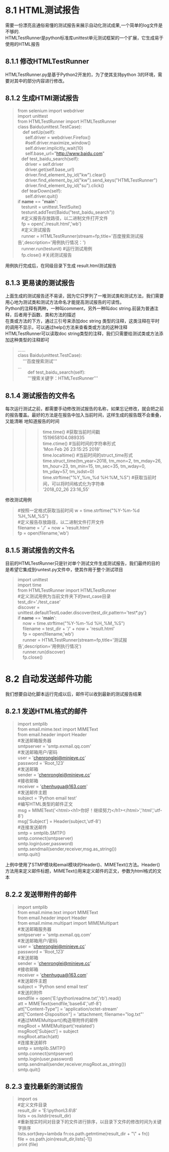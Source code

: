 # 8.1 HTML测试报告
需要一份漂亮且通俗易懂的测试报告来展示自动化测试成果,一个简单的log文件是不够的.  
HTMLTestRunner是python标准库unittest单元测试框架的一个扩展，它生成易于使用的HTML报告  
## 8.1.1 修改HTMLTestRunner  
HTMLTestRunner.py是基于Python2开发的，为了使其支持python 3的环境，需要对其中的部分内容进行修改。  
## 8.1.2 生成HTMl测试报告  
> from selenium import webdriver  
import unittest  
from HTMLTestRunner import HTMLTestRunner  
class Baidu(unittest.TestCase):  
&nbsp;&nbsp;&nbsp;&nbsp;def setUp(self):  
&nbsp;&nbsp;&nbsp;&nbsp;&nbsp;&nbsp;self.driver = webdriver.Firefox()  
&nbsp;&nbsp;&nbsp;&nbsp;&nbsp;&nbsp;#self.driver.maximize_window()  
&nbsp;&nbsp;&nbsp;&nbsp;&nbsp;&nbsp;self.driver.implicitly_wait(10)  
&nbsp;&nbsp;&nbsp;&nbsp;&nbsp;&nbsp;self.base_url="http://www.baidu.com"  
&nbsp;&nbsp;&nbsp;def test_baidu_search(self):  
&nbsp;&nbsp;&nbsp;&nbsp;&nbsp;&nbsp;driver = self.driver  
&nbsp;&nbsp;&nbsp;&nbsp;&nbsp;&nbsp;driver.get(self.base_url)  
&nbsp;&nbsp;&nbsp;&nbsp;&nbsp;&nbsp;driver.find_element_by_id("kw").clear()  
&nbsp;&nbsp;&nbsp;&nbsp;&nbsp;&nbsp;driver.find_element_by_id("kw").send_keys("HTMLTestRunner")  
&nbsp;&nbsp;&nbsp;&nbsp;&nbsp;&nbsp;driver.find_element_by_id("su").click()  
&nbsp;&nbsp;&nbsp;def tearDown(self):  
&nbsp;&nbsp;&nbsp;&nbsp;&nbsp;&nbsp;self.driver.quit()  
if __name__ == "__main__":  
&nbsp;&nbsp;&nbsp;testunit = unittest.TestSuite()  
&nbsp;&nbsp;&nbsp;testunit.addTest(Baidu("test_baidu_search"))  
&nbsp;&nbsp;&nbsp;#定义报告存放路径，以二进制文件打开文件  
&nbsp;&nbsp;&nbsp;fp = open('./result.html','wb')  
&nbsp;&nbsp;&nbsp;#定义测试报告  
&nbsp;&nbsp;&nbsp;runner = HTMLTestRunner(stream=fp,title='百度搜索测试报告',description='用例执行情况：')  
&nbsp;&nbsp;&nbsp;runner.run(testunit) #运行测试用例  
&nbsp;&nbsp;&nbsp;fp.close()  #关闭测试报告  
    
用例执行完成后，在同级目录下生成 result.html测试报告  
## 8.1.3 更易读的测试报告 
上面生成的测试报告还不易读，因为它只罗列了一堆测试类和测试方法，我们需要用心地为测试类和测试方法命名才能提高测试报告的可读性。  
Python的注释有两种，一种叫comment，另外一种叫doc string.前装为普通注释，后者用于函数、类和方法的描述  
在类或方法的下方，通过三引号来添加doc string 类型的注释，这类注释在平时的调用不显示，可以通过help()方法来查看类或方法的这种注释  
HTMLTestRunner可以读取doc string类型的注释，我们只需要给测试类或方法添加这种类型的注释即可  
> ......  
class Baidu(unittest.TestCase):  
&nbsp;&nbsp;&nbsp;&nbsp;'''百度搜索测试'''  
...  
&nbsp;&nbsp;&nbsp;&nbsp;&nbsp;&nbsp;&nbsp;&nbsp;def test_baidu_search(self):  
&nbsp;&nbsp;&nbsp;&nbsp;&nbsp;&nbsp;&nbsp;&nbsp;'''搜索关键字：HTMLTestRunner'''  

## 8.1.4 测试报告的文件名
每次运行测试之前，都需要手动修改测试报告的名称，如果忘记修改，就会把之前的报告覆盖。最好的方法是在报告中加入当前时间，这样生成的报告既不会重叠，又能清晰
地知道报告的时间  
>>> time.time()    #获取当前时间戳  
1519658104.089335  
>>> time.ctime()  #当前时间的字符串形式  
'Mon Feb 26 23:15:25 2018'  
>>> time.localtime()  #当前时间的struct_time形式  
time.struct_time(tm_year=2018, tm_mon=2, tm_mday=26, tm_hour=23, tm_min=15, tm_sec=35, tm_wday=0, tm_yday=57, tm_isdst=0)  
>>> time.strftime("%Y_%m_%d %H:%M_%S")  #获取当前时间，可以将时间格式化为字符串  
'2018_02_26 23:16_55'  

修改测试用例  
 
> #按照一定格式获取当前时间 
w = time.strftime("%Y-%m-%d %H_%M_%S")  
#定义报告存放路径，以二进制文件打开文件  
filename = './' + now + 'result.html'  
fp = open(filename,'wb')  

## 8.1.5 测试报告的文件名
目前的HTMLTestRunner只是针对单个测试文件生成测试报告，我们最终的目的是希望它集成到runtest.py文件中，使其作用于整个测试项目

> import unittest  
import time  
from HTMLTestRunner import HTMLTestRunner  
#定义测试用例为当前文件夹下的test_case目录  
test_dir='./test_case'  
discover = unittest.defaultTestLoader.discover(test_dir,pattern='test*.py')  
if __name__ == '__main__':  
&nbsp;&nbsp;&nbsp;&nbsp;now = time.strftime("%Y-%m-%d %H_%M_%S")  
&nbsp;&nbsp;&nbsp;&nbsp;filename = test_dir + '/' + now + 'result.html'  
&nbsp;&nbsp;&nbsp;&nbsp;fp = open(filename,'wb')  
&nbsp;&nbsp;&nbsp;&nbsp;runner = HTMLTestRunner(stream=fp,title='测试报告',description='用例执行情况')  
&nbsp;&nbsp;&nbsp;&nbsp;runner.run(discover)  
&nbsp;&nbsp;&nbsp;&nbsp;fp.close()  

# 8.2 自动发送邮件功能  
我们想要自动化脚本运行完成以后，邮件可以收到最新的测试报告结果 
## 8.2.1 发送HTML格式的邮件  
> import smtplib  
from email.mime.text import MIMEText  
from email.header import Header  
#发送邮箱服务器  
smtpserver = 'smtp.exmail.qq.com'  
#发送邮箱用户/密码  
user = 'chenronglei@minieye.cc'  
password = 'Root_123'  
#发送邮箱  
sender = 'chenronglei@minieye.cc'  
#接收邮箱  
receiver = 'chenhugua@163.com'  
#发送邮件主题  
subject = 'Python email test'  
#编写HTML类型的邮件正文  
msg = MIMEText('&lt;html>&lt;h1>你好！继续努力&lt;/h1>&lt;/html>','html','utf-8')  
msg['Subject'] = Header(subject,'utf-8')  
#连接发送邮件  
smtp = smtplib.SMTP()  
smtp.connect(smtpserver)  
smtp.login(user,password)  
smtp.sendmail(sender,receiver,msg.as_string())  
smtp.quit()  

上例中使用了STMP模块和email模块的Header()、MIMEText()方法。Header()方法用来定义邮件标题，MIMEText()用来定义邮件的正文，参数为html格式的文本

## 8.2.2 发送带附件的邮件  
> import smtplib  
from email.mime.text import MIMEText  
from email.header import Header  
from email.mime.multipart import MIMEMultipart  
#发送邮箱服务器  
smtpserver = 'smtp.exmail.qq.com'  
#发送邮箱用户/密码  
user = 'chenronglei@minieye.cc'  
password = 'Root_123'  
#发送邮箱  
sender = 'chenronglei@minieye.cc'  
#接收邮箱  
receiver = 'chenhugua@163.com'  
#发送邮件主题  
subject = 'Python send email test'  
#发送的附件  
sendfile = open('E:\\python\\readme.txt','rb').read()  
att = MIMEText(sendfile,'base64','utf-8')  
att["Content-Type"] = 'application/octet-stream'  
att["Content-Disposition"] = 'attachment; filename="log.txt"'  
#通过MIMEMultipart()构造带附件的邮件  
msgRoot = MIMEMultipart('realated')  
msgRoot['Subject'] = subject  
msgRoot.attach(att)  
#连接发送邮件  
smtp = smtplib.SMTP()  
smtp.connect(smtpserver)  
smtp.login(user,password)  
smtp.sendmail(sender,receiver,msgRoot.as_string())  
smtp.quit()  

## 8.2.3 查找最新的测试报告  
> import os  
#定义文件目录  
result_dir = 'E:\\python\\3.6\\8'  
lists = os.listdir(result_dir)  
#重新按实时间对目录下的文件进行排序，以目录下文件的修改时间为关键字排序  
lists.sort(key=lambda fn:os.path.getmtime(result_dir + "\\" + fn))  
file = os.path.join(result_dir,lists[-1])  
print (file)  





